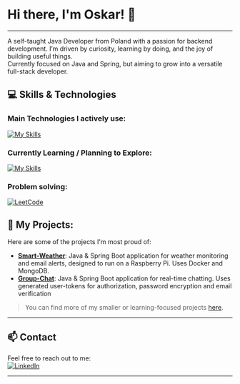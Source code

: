 # Hi there, I'm Oskar! 👋
---

A self-taught Java Developer from Poland with a passion for backend development. I’m driven by curiosity, learning by doing, and the joy of building useful things.  
Currently focused on Java and Spring, but aiming to grow into a versatile full-stack developer.

## :computer: Skills & Technologies
### Main Technologies I actively use:
[![My Skills](https://skillicons.dev/icons?i=java,spring,maven,mysql,postgres,git,docker,raspberrypi,postman)](https://skillicons.dev)

### Currently Learning / Planning to Explore:
[![My Skills](https://skillicons.dev/icons?i=mongo,hibernate,linux,js,html,css,bootstrap,kafka,gradle)](https://skillicons.dev)

### Problem solving:
[![LeetCode](https://img.shields.io/badge/-LeetCode-FFA116?style=for-the-badge&logo=leetcode&logoColor=black)](https://leetcode.com/u/2Oskar9/)

## :rocket: My Projects:
Here are some of the projects I'm most proud of:
- [**Smart-Weather**](https://github.com/OskarCh29/smartWeather): Java & Spring Boot application for weather monitoring and email alerts, designed to run on a Raspberry Pi. Uses Docker and MongoDB.
- [**Group-Chat**](https://github.com/OskarCh29/group-chat): Java & Spring Boot application for real-time chatting. Uses generated user-tokens for authorization, password encryption and email verification

> You can find more of my smaller or learning-focused projects [here](https://github.com/OskarCh29?tab=repositories).

---
## 📫 Contact

Feel free to reach out to me:<br>
[![LinkedIn](https://img.shields.io/badge/-LinkedIn-0077B5?style=for-the-badge&logo=linkedin&logoColor=white)](https://www.linkedin.com/in/oskarch/)

---


